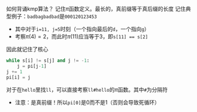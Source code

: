 如何背诵kmp算法？
记住$\pi$函数定义。最长的，真前缀等于真后缀的长度
记住典型例子：`badbagbadbad`是`000120123453`
- 其中对于`i=11, j=5`时刻（一个指向最后的`d`，一个指向`g`）
- 考察$\pi(4)=2$，而此时$\pi(11)$应当等于3，即`s[11] == s[2]`

因此就记住了核心
```python
while s[i] != s[j] and j != -1:
    j = pi[j-1]
j += 1
pi[i] = j
```

对于在`hello`里找`ll`，可以直接考察`ll#hello`的$\pi$函数。其中`#`为分隔符

- 注意：是真前缀！所以`pi[0]`是0而不是1（否则会导致死循环）